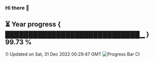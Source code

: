 ### Hi there 👋
⏳ Year progress { █████████████████████████████▁ } 99.73 %
---
⏰ Updated on Sat, 31 Dec 2022 00:29:47 GMT
![Progress Bar CI](https://github.com/Moyi321/Moyi321/workflows/Progress%20Bar%20CI/badge.svg)
